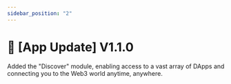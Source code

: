 ```yaml
---
sidebar_position: "2"
---
```

# 🔄 \[App Update] V1.1.0

Added the "Discover" module, enabling access to a vast array of DApps and connecting you to the Web3 world anytime, anywhere.
